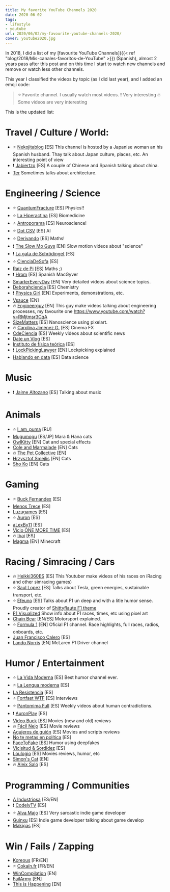 ```yaml
---
title: My favorite YouTube Channels 2020
date: 2020-06-02
tags:
- lifestyle
- youtube
url: 2020/06/02/my-favourite-youtube-channels-2020/
cover: youtube2020.jpg
---
```


In 2018, I did a list of my
[favourite YouTube Channels]({{< ref "blog/2018/Mis-canales-favoritos-de-YouTube" >}}) (Spanish), almost 2 years pass after this post and on this time I start to watch new channels and remove or watch less other channels.

This year I classified the videos by topic (as I did last year), and I added an emoji code:

> :star: Favorite channel. I usually watch most videos.
> :exclamation: Very interesting
> :fire: Some videos are very interesting

This is the updated list:

# Travel / Culture / World:
* :star: [Nekojitablog](https://www.youtube.com/channel/UC-UcKEWOSpz0AfY33TrYw3g) [ES] This channel is hosted by a Japanise woman an his Spanish husband. Thay talk about Japan culture, places, etc. An interesting point of view
* :exclamation: [Jabiertzo](https://www.youtube.com/channel/UCUGfBZ3WiiqCc_UfcF_RrRA) [ES] A couple of Chinese and Spanish talking about china.
* [Ter](https://www.youtube.com/channel/UCCNgRIfWQKZyPkNvHEzPh7Q) Sometimes talks about architecture.


# Engineering / Science

* :star: [QuantumFracture](https://www.youtube.com/channel/UCbdSYaPD-lr1kW27UJuk8Pw) [ES] Physics!!
* :star: [La Hiperactina](https://www.youtube.com/channel/UCV5G678sZwW5IcF3pCfRbHQ) [ES] Biomedicine
* :star: [Antroporama](https://www.youtube.com/channel/UCGKzjVZGdJ0YmUqg42xfO5w) [ES] Neuroscience!
* :star: [Dot CSV](https://www.youtube.com/channel/UCy5znSnfMsDwaLlROnZ7Qbg) [ES] AI
* :star: [Derivando](https://www.youtube.com/channel/UCH-Z8ya93m7_RD02WsCSZYA) [ES] Maths!
* :exclamation: [The Slow Mo Guys](https://www.youtube.com/channel/UCUK0HBIBWgM2c4vsPhkYY4w) [EN] Slow motion videos about "science"
* :exclamation: [La gata de Schrödinget](https://www.youtube.com/channel/UCoXtmmnLCbXDiSo8GxsmOzA) [ES]
* :star: [CienciaDeSofa](https://www.youtube.com/channel/UCMbQbVilo-nezMvwf1BZfAA) [ES]
* [Raíz de Pi](https://www.youtube.com/channel/UCGKDeE1qq3N9226-MHyO0wA) [ES] Maths ;)
* :exclamation: [Hrom](https://www.youtube.com/channel/UCeiyuZljcK9iXzMAgzb9kpA) [ES] Spanish MacGyver
* [SmarterEveryDay](https://www.youtube.com/channel/UC6107grRI4m0o2-emgoDnAA) [EN] Very detailed videos about science topics.
* [Deborahciencia](https://www.youtube.com/channel/UCibUX4QoSrRwmBZf0Ig-OCg) [ES] Chemistry
* :exclamation: [Physics Girl](https://www.youtube.com/channel/UC7DdEm33SyaTDtWYGO2CwdA) [EN] Experiments, demonstrations, etc.
* [Vsauce](https://www.youtube.com/user/Vsauce/videos) [EN]
* :fire: [Engineerguy](https://www.youtube.com/user/engineerguyvideo/videos) [EN] This guy make videos talking about engineering processes, my favourite one https://www.youtube.com/watch?v=RMjtmsr3CqA
* [SizeMatters](https://www.youtube.com/channel/UC6h-HID9dV2BAGSMy4_J84g) [ES] Nanoscience using pixelart.
* :fire: [Carolina Jiménez G.](https://www.youtube.com/channel/UCq3HgwV38l3WCHx8nyFtc6A) [ES] Cinema FX
* [CdeCiencia](https://www.youtube.com/channel/UC52hytXteCKmuOzMViTK8_w) [ES] Weekly videos about scientific news
* [Date un Vlog](https://www.youtube.com/channel/UCQX_MZRCaluNKxkywkLEgfA) [ES]
* [Instituto de física teórica](https://www.youtube.com/channel/UCk195x4zYdMx4LhqEwhcPng) [ES]
* :exclamation: [LockPickingLawyer](https://www.youtube.com/channel/UCm9K6rby98W8JigLoZOh6FQ) [EN] Lockpicking explained
* [Hablando en data](https://www.youtube.com/channel/UCoDZO0dHV8WKao3zjnfNzIQ/videos) [ES] Data science

# Music 
* :exclamation: [Jaime Altozano](https://www.youtube.com/channel/UCa3DVlGH2_QhvwuWlPa6MDQ) [ES] Talking about music

# Animals
* :star: [I_am_puma](https://www.youtube.com/channel/UCvph04Sh9CFKAw-gA6y-brQ) [RU]
* [Mugumogu](https://www.youtube.com/channel/UCRVruzlQF5cqpw9jQgIgNdw) [ES/JP] Mara & Hana cats
* [OwlKitty](https://www.youtube.com/channel/UCpLQXR116cLVUa1LRY8KS4w) [EN] Cat and special effects
* [Cole and Marmalade](https://www.youtube.com/channel/UCvmijL-eepDVHYSJHDY3d6w) [EN] Cats
* :fire: [The Pet Collective](https://www.youtube.com/channel/UCPIvT-zcQl2H0vabdXJGcpg) [EN]
* [Hrzysztof Smejlis](https://www.youtube.com/channel/UCewve_DY_atXyU1wb9jWEBA) [EN] Cats
* [Sho Ko](https://www.youtube.com/channel/UCsCFq6T-ut6mRvC5MlZmjkw) [EN] Cats


# Gaming

* :star: [Buck Fernandex](https://www.youtube.com/channel/UCWktmlIWDDxOYSmV7gRV9gw) [ES]
* [Menos Trece](https://www.youtube.com/channel/UCjuRnAVSiarRGOI8DA2oJtQ) [ES]
* [Luzugames](https://www.youtube.com/channel/UCHkh8YFg0l4tkY6_zvzdd5w) [ES]
* :star: [Auron](https://www.youtube.com/channel/UCFR2oaNj02WnXkOgLH0iqOA) [ES]
* [aLexBy11](https://www.youtube.com/channel/UCh715KhLM7vbOwozSXLWI_w) [ES]
* [Vicio ONE MORE TIME](https://www.youtube.com/channel/UCRl7gGf5iPTeVrzxx0jEWMA) [ES]
* :fire: [Ibai](https://www.youtube.com/channel/UCaY_-ksFSQtTGk0y1HA_3YQ) [ES]
* [Magma](https://www.youtube.com/channel/UCyGteX4xK-ZO7u9GMB8gKfA) [EN] Minecraft




# Racing / Simracing / Cars

* :fire: [Heikki360ES](https://www.youtube.com/channel/UC3gdaplfyzSr2YjHHwxRhPQ) [ES] This Youtuber make videos of his races on iRacing and other simracing games)
* :star: [Saul Lopez](https://www.youtube.com/channel/UCP92h2vCD3hw1xbNqIGY2RQ) [ES] Talks about Tesla, green energies, sustainable transport, etc.
* :star: [Efeuno](https://www.youtube.com/channel/UC89aCe0fFyScFU-NegT2CFQ) [ES] Talks about F1 un deep and with a litle humor sense. Proudly creator of [Shittyflaute F1 theme](https://www.youtube.com/watch?v=V10SLqij2UM) 
* [F1 Visualized](https://www.youtube.com/channel/UCT8u_uQZH4ddoQ00vjQfcgA) Show info about F1 races, times, etc using pixel art
* [Chain Bear](https://www.youtube.com/channel/UC7u-Dg0jb7g9s7XjmtJrtpg) [EN/ES] Motorsport explained.
* :star: [Formula 1](https://www.youtube.com/channel/UCB_qr75-ydFVKSF9Dmo6izg) [EN] Oficial F1 channel. Race highlights, full races, radios, onboards, etc. 
* [Juan Francisco Calero](https://www.youtube.com/channel/UCeymXIrIhMYFmCNIlwrl9Lw) [ES]
* [Lando Norris](https://www.youtube.com/channel/UCwFIQ7wtJzYGFb2nZcVoNww) [EN] McLaren F1 Driver channel

# Humor / Entertainment
* :star: [La Vida Moderna](https://www.youtube.com/channel/UC6lJZ9Ctx1vcmRY9cFEPyww) [ES] Best humor channel ever.  
* :star: [La Lengua moderna](https://www.youtube.com/channel/UC5hBvytNbuALxppbRJBluyg) [ES]
* [La Resistencia](https://www.youtube.com/channel/UCvosUrZ7hXpzAyobhfztg4w) [ES]
* :star: [Fortfast WTF](https://www.youtube.com/channel/UChN3MPAc_4Qa-xkM0ZQiVbg) [ES] Interviews
* :star: [Pantomima Full](https://www.youtube.com/channel/UCPu5nstS7cbx_GUiH-kxwVw) [ES] Weekly videos about human contradictions.
* :exclamation: [AuronPlay](https://www.youtube.com/channel/UCyQqzYXQBUWgBTn4pw_fFSQ) [ES]
* [Video Buck](https://www.youtube.com/channel/UCcZBuBZ7Cp7skPRn87AY2Ew) [ES] Movies (new and old) reviews
* :fire: [Fácil Nejo](https://www.youtube.com/channel/UCexJCQ6fsxERAqKkuKrRP5w) [ES] Movie reviews
* [Agujeros de guión](https://www.youtube.com/channel/UCffvdhj3nA0s2uN3NoWDQFA) [ES] Movies and scripts reviews
* [No te metas en política](https://www.youtube.com/channel/UCpYBlwZQgSeFgbL9pI8jS3A) [ES]
* [FaceToFake](https://www.youtube.com/channel/UCg9FVKnbCqfX-OuIFVgEZgw) [ES] Humor using deepfakes
* [Vicisitud & Sordidez](https://www.youtube.com/channel/UC9suRmwQRSSBFOG7Mus1S_g) [ES]
* [Loulogio](https://www.youtube.com/channel/UCAqznKuq5g6a0a8nRDXaXPA) [ES] Movies reviews, humor, etc
* [Simon's Cat](https://www.youtube.com/user/simonscat) [EN]
* :fire: [Aleix Saló](https://www.youtube.com/channel/UCIpiHwdysY7hPHdV4CA_DQg) [ES]
 
# Programming / Communities
* [A Industriosa](https://www.youtube.com/channel/UC9DPKfcLiNd7SEU-QLlIG7A) [ES/EN]
* :exclamation: [CodelyTV](https://www.youtube.com/channel/UC9IKtxn9AIGelnYmwYr0Lxw) [ES]
* :star: [Alva Majo](https://www.youtube.com/channel/UCmaEoq1zaakpdudbzgll-zw) [ES] Very sarcastic indie game developer
* [Guinxu](https://www.youtube.com/channel/UCGsVaz3QTFdspLqt79jIuPA) [ES] Indie game developer talking about game develop
* [Makigas](https://www.youtube.com/channel/UCQufRmIMRTLdRxTsXCh4-5w) [ES]


# Win / Fails / Zapping
* [Koreous](https://www.youtube.com/user/Koreus/videos) [FR/EN]
* :star: [Cokaïn.fr](https://www.youtube.com/channel/UCwbjxO5qQTMkSZVueqKwxuw) [FR/EN]
* [WinCompilation](https://www.youtube.com/channel/UCk_e9rhSH_Gg4Mp44Ut72ZQ) [EN]
* [FailArmy](https://www.youtube.com/user/failarmy/videos) [EN]
* [This is Happening](https://www.youtube.com/channel/UCsVXjNRWJMyXViNLM2pyMfg) [EN]



